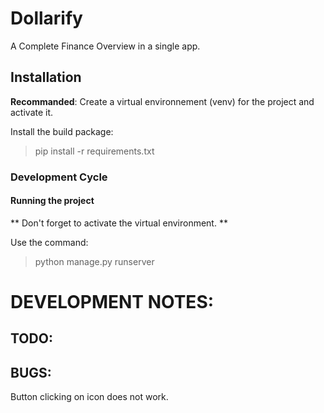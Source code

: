 # Dollarify

A Complete Finance Overview in a single app.

## Installation

**Recommanded**: Create a virtual environnement (venv) for the project and activate it.

Install the build package:
> pip install -r requirements.txt

### Development Cycle

#### Running the project

** Don't forget to activate the virtual environment. **

Use the command:
> python manage.py runserver


# DEVELOPMENT NOTES:

## TODO:


## BUGS:
Button clicking on icon does not work.